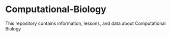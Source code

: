 # Computational-Biology

This repository contains information, lessons, and data about Computational Biology
